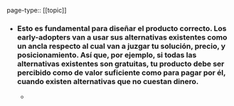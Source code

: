 page-type:: [[topic]]
- ### Esto es fundamental para diseñar el producto correcto. Los early-adopters van a usar sus alternativas existentes como un ancla respecto al cual van a juzgar tu solución, precio, y posicionamiento. Así que, por ejemplo, si todas las alternativas existentes son gratuitas, tu producto debe ser percibido como de valor suficiente como para pagar por él, cuando existen alternativas que no cuestan dinero.
  - 


